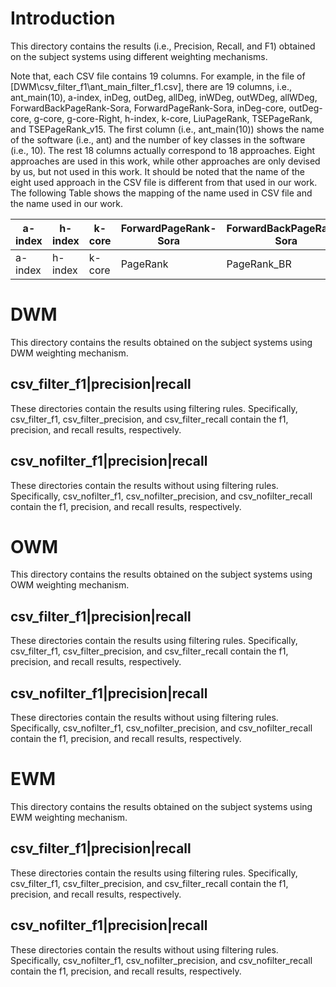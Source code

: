 # Introduction
This directory contains the results (i.e., Precision, Recall, and F1) obtained on the subject systems using different weighting mechanisms.

Note that, each CSV file contains 19 columns. For example, in the file of [DWM\csv_filter_f1\ant_main_filter_f1.csv], there are 19 columns, i.e., ant_main(10), a-index, 
inDeg, outDeg, allDeg, inWDeg, outWDeg, allWDeg, ForwardBackPageRank-Sora, ForwardPageRank-Sora, inDeg-core, outDeg-core, g-core, g-core-Right, h-index, k-core, LiuPageRank, 
TSEPageRank, and TSEPageRank_v15. The first column (i.e., ant_main(10)) shows the name of the software (i.e., ant) and the number of key classes in the software (i.e., 10). The 
rest 18 columns actually correspond to 18 approaches. Eight approaches are used in this work, while other approaches are only devised by us, but not used in this work. It should 
be noted that the name of the eight used approach in the CSV file is different from that used in our work. The following Table shows the mapping of the name used in CSV file and 
the name used in our work.

a-index | h-index | k-core | ForwardPageRank-Sora | ForwardBackPageRank-Sora | g-core | ElementRank | LiuPageRank | TSEPageRank_v15
---- | --- | --- | --- | --- | --- | --- | --- | ---
a-index | h-index | k-core | PageRank | PageRank_BR | ICOOK | ElementRank | PageRank_IVOL | Pride

# DWM
This directory contains the results obtained on the subject systems using DWM weighting mechanism.

## csv_filter_f1|precision|recall
These directories contain the results using filtering rules. Specifically, csv_filter_f1, csv_filter_precision, and csv_filter_recall contain the f1, precision, and recall results, respectively.

## csv_nofilter_f1|precision|recall
These directories contain the results without using filtering rules. Specifically, csv_nofilter_f1, csv_nofilter_precision, and csv_nofilter_recall contain the f1, precision, and recall results, respectively.

# OWM
This directory contains the results obtained on the subject systems using OWM weighting mechanism.

## csv_filter_f1|precision|recall
These directories contain the results using filtering rules. Specifically, csv_filter_f1, csv_filter_precision, and csv_filter_recall contain the f1, precision, and recall results, respectively.

## csv_nofilter_f1|precision|recall
These directories contain the results without using filtering rules. Specifically, csv_nofilter_f1, csv_nofilter_precision, and csv_nofilter_recall contain the f1, precision, and recall results, respectively.

# EWM
This directory contains the results obtained on the subject systems using EWM weighting mechanism.

## csv_filter_f1|precision|recall
These directories contain the results using filtering rules. Specifically, csv_filter_f1, csv_filter_precision, and csv_filter_recall contain the f1, precision, and recall results, respectively.

## csv_nofilter_f1|precision|recall
These directories contain the results without using filtering rules. Specifically, csv_nofilter_f1, csv_nofilter_precision, and csv_nofilter_recall contain the f1, precision, and recall results, respectively.